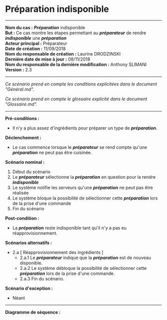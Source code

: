# Préparation indisponible

------

**Nom du cas :** ***Préparation*** indisponible  
**But :** Ce cas montre les étapes permettant au ***préparateur*** de rendre ***indisponible*** une ***préparation***  
**Acteur principal :** Préparateur  
**Date de création :** 11/09/2018  
**Nom du responsable de création :** Laurine DRODZINSKI  
**Dernière date de mise à jour :** 08/11/2018  
**Nom du responsable de la dernière modification :** Anthony SLIMANI  
**Version :** 2.3  

------

*Ce scénario prend en compte les conditions explicitées dans le document "Général.md".*

*Ce scénario prend en compte le glossaire explicité dans le document "Glossaire.md".*

------

**Pré-conditions :**  

- Il n'y a plus assez d'ingrédients pour préparer un type de ***préparation***.  

**Déclenchement :** 

- Le cas commence lorsque le ***préparateur*** se rend compte qu'une ***préparation*** ne peut pas être cuisinée. 

**Scénario nominal :**  

1. Début du scénario
2. Le ***préparateur*** sélectionne la ***préparation*** en question pour la rendre ***indisponible***
3. Le système notifie les serveurs qu'une ***préparation*** ne peut pas être réalisée
4. Le système bloque la possibilité de sélectionner cette ***préparation*** lors de la prise d'une commande
5. Fin du scénario

**Post-condition :**

- La ***préparation*** reste indisponible tant qu'il n'y a pas eu réapprovisionnement.  

**Scénarios alternatifs :**  

- 2.a [ Réapprovisionnement des ingrédients ]
  - 2.a.1 Le ***préparateur*** indique que la ***préparation*** est de nouveau disponible.
  - 2.a.2 Le système débloque la possibilité de sélectionner cette ***préparation*** lors de la prise d'une commande.
  - 2.a.3 Fin du scénario.

**Scénario d'exception :**  

- Néant

------

**Diagramme de séquence :**
